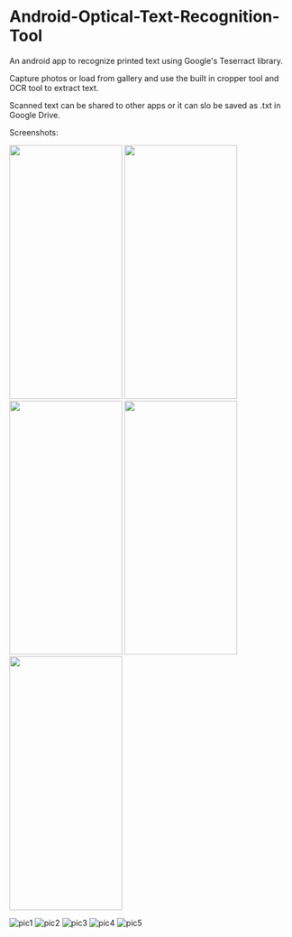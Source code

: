 # Android-Optical-Text-Recognition-Tool
An android app to recognize printed text using Google's Teserract library.

Capture photos or load from gallery and use the built in cropper tool and OCR tool to extract text.

Scanned text can be shared to other apps or it can slo be saved as .txt in Google Drive.

Screenshots:

<img src="https://github.com/pavitrakumar78/Android-Optical-Text-Recognition-Tool/blob/master/screenshots/Screenshot_20161013-175851.png" width="200" height = "450">
<img src="https://github.com/pavitrakumar78/Android-Optical-Text-Recognition-Tool/blob/master/screenshots/Screenshot_20161013-175901.png" width="200" height = "450">
<img src="https://github.com/pavitrakumar78/Android-Optical-Text-Recognition-Tool/blob/master/screenshots/Screenshot_20161013-175909.png" width="200" height = "450">
<img src="https://github.com/pavitrakumar78/Android-Optical-Text-Recognition-Tool/blob/master/screenshots/Screenshot_20161013-175919.png" width="200" height = "450">
<img src="https://github.com/pavitrakumar78/Android-Optical-Text-Recognition-Tool/blob/master/screenshots/Screenshot_20161013-175933.png" width="200" height = "450">

![pic1](https://github.com/pavitrakumar78/Android-Optical-Text-Recognition-Tool/blob/master/screenshots/Screenshot_20161013-175851.png)
![pic2](https://github.com/pavitrakumar78/Android-Optical-Text-Recognition-Tool/blob/master/screenshots/Screenshot_20161013-175901.png)
![pic3](https://github.com/pavitrakumar78/Android-Optical-Text-Recognition-Tool/blob/master/screenshots/Screenshot_20161013-175909.png)
![pic4](https://github.com/pavitrakumar78/Android-Optical-Text-Recognition-Tool/blob/master/screenshots/Screenshot_20161013-175919.png)
![pic5](https://github.com/pavitrakumar78/Android-Optical-Text-Recognition-Tool/blob/master/screenshots/Screenshot_20161013-175933.png)

